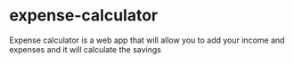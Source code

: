 # expense-calculator

Expense calculator is a web app that will allow you to add your income and expenses and it will calculate the savings 
